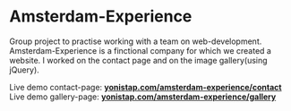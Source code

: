 # Amsterdam-Experience
Group project to practise working with a team on web-development. Amsterdam-Experience is a finctional company for which we created a website. I worked on the contact page and on the image gallery(using jQuery).

Live demo contact-page: **[yonistap.com/amsterdam-experience/contact](http://yonistap.com/amsterdam-experience/contact)**
Live demo gallery-page: **[yonistap.com/amsterdam-experience/gallery](http://yonistap.com/amsterdam-experience/gallery)**